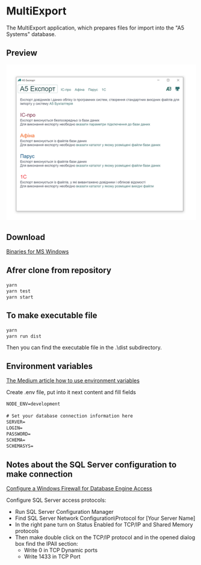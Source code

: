 MultiExport 
============
The MultiExport application, which prepares files for import into the "A5 Systems" database.

Preview
-------
![Preview](./assets/images/preview.png)

Download
--------
<a href="./dist/" download>Binaries for MS Windows</a>

Afrer clone from repository
---------------------------
```
yarn
yarn test
yarn start
```

To make executable file
-----------------------
```
yarn
yarn run dist
```
Then you can find the executable file in the .\dist subdirectory.

Environment variables
---------------------
[The Medium article how to use environment variables](https://medium.com/the-node-js-collection/making-your-node-js-work-everywhere-with-environment-variables-2da8cdf6e786)

Create .env file, put into it next content and fill fields
```
NODE_ENV=development

# Set your database connection information here
SERVER=
LOGIN=
PASSWORD=
SCHEMA=
SCHEMASYS=

```

Notes about the SQL Server configuration to make connection
------------------------------------------------------------
[Configure a Windows Firewall for Database Engine Access](https://docs.microsoft.com/en-us/sql/database-engine/configure-windows/configure-a-windows-firewall-for-database-engine-access?view=sql-server-ver15)

Configure SQL Server access protocols:
* Run SQL Server Configuration Manager
* Find SQL Server Network Configuration\Protocol for [Your Server Name]
* In the right pane turn on Status Enabled for TCP/IP and Shared Memory protocols
* Then make double click on the TCP/IP protocol and in the opened dialog box find the IPAll section: 
    * Write 0 in TCP Dynamic ports 
    * Write 1433 in TCP Port
